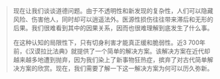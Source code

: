 > 现在让我们谈谈道德问题。由于不透明性和新发现的复杂性，人们可以隐藏风险、伤害他人，同时却可以逍遥法外。医源性损伤往往带来滞后和无形的后果。我们很难看到其中的因果关系，因而也很难理解到底发生了什么事。
> 
> 在这种认知的局限性下，只有切身利害才能真正缓和脆弱性。近3 700年前，《汉谟拉比法典》就提供了一个简单的解决方案。该解决方案在近代却越来越多地遭到抛弃，因为我们染上了新事物狂热症，摈弃了对古代简单解决方案的欣赏。现在，我们需要了解一下这一解决方案为何可以历久弥新。
